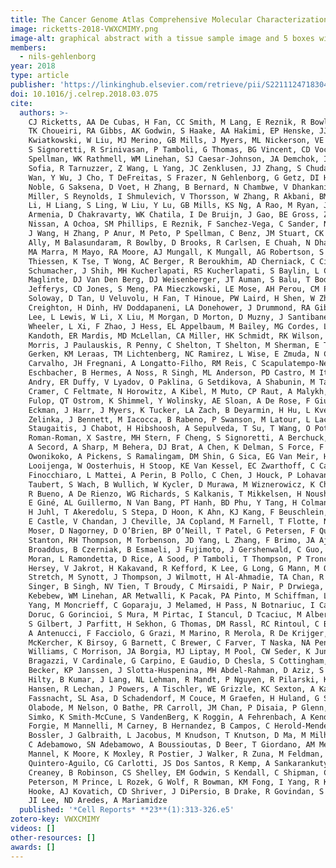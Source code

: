 ```yaml
---
title: The Cancer Genome Atlas Comprehensive Molecular Characterization of Renal Cell Carcinoma
image: ricketts-2018-VWXCMIMY.png
image-alt: graphical abstract with a tissue sample image and 5 boxes with key information from the paper
members:
  - nils-gehlenborg
year: 2018
type: article
publisher: 'https://linkinghub.elsevier.com/retrieve/pii/S2211124718304364'
doi: 10.1016/j.celrep.2018.03.075
cite:
  authors: >-
    CJ Ricketts, AA De Cubas, H Fan, CC Smith, M Lang, E Reznik, R Bowlby, EA Gibb, R Akbani, R Beroukhim, DP Bottaro,
    TK Choueiri, RA Gibbs, AK Godwin, S Haake, AA Hakimi, EP Henske, JJ Hsieh, TH Ho, RS Kanchi, B Krishnan, DJ
    Kwiatkowski, W Liu, MJ Merino, GB Mills, J Myers, ML Nickerson, VE Reuter, LS Schmidt, CS Shelley, H Shen, B Shuch,
    S Signoretti, R Srinivasan, P Tamboli, G Thomas, BG Vincent, CD Vocke, DA Wheeler, L Yang, WY Kim, AG Robertson, PT
    Spellman, WK Rathmell, WM Linehan, SJ Caesar-Johnson, JA Demchok, I Felau, M Kasapi, ML Ferguson, CM Hutter, HJ
    Sofia, R Tarnuzzer, Z Wang, L Yang, JC Zenklusen, JJ Zhang, S Chudamani, J Liu, L Lolla, R Naresh, T Pihl, Q Sun, Y
    Wan, Y Wu, J Cho, T DeFreitas, S Frazer, N Gehlenborg, G Getz, DI Heiman, J Kim, MS Lawrence, P Lin, S Meier, MS
    Noble, G Saksena, D Voet, H Zhang, B Bernard, N Chambwe, V Dhankani, T Knijnenburg, R Kramer, K Leinonen, Y Liu, M
    Miller, S Reynolds, I Shmulevich, V Thorsson, W Zhang, R Akbani, BM Broom, AM Hegde, Z Ju, RS Kanchi, A Korkut, J
    Li, H Liang, S Ling, W Liu, Y Lu, GB Mills, KS Ng, A Rao, M Ryan, J Wang, JN Weinstein, J Zhang, A Abeshouse, J
    Armenia, D Chakravarty, WK Chatila, I De Bruijn, J Gao, BE Gross, ZJ Heins, R Kundra, K La, M Ladanyi, A Luna, MG
    Nissan, A Ochoa, SM Phillips, E Reznik, F Sanchez-Vega, C Sander, N Schultz, R Sheridan, SO Sumer, Y Sun, BS Taylor,
    J Wang, H Zhang, P Anur, M Peto, P Spellman, C Benz, JM Stuart, CK Wong, C Yau, DN Hayes, JS Parker, MD Wilkerson, A
    Ally, M Balasundaram, R Bowlby, D Brooks, R Carlsen, E Chuah, N Dhalla, R Holt, SJM Jones, K Kasaian, D Lee, Y Ma,
    MA Marra, M Mayo, RA Moore, AJ Mungall, K Mungall, AG Robertson, S Sadeghi, JE Schein, P Sipahimalani, A Tam, N
    Thiessen, K Tse, T Wong, AC Berger, R Beroukhim, AD Cherniack, C Cibulskis, SB Gabriel, GF Gao, G Ha, M Meyerson, SE
    Schumacher, J Shih, MH Kucherlapati, RS Kucherlapati, S Baylin, L Cope, L Danilova, MS Bootwalla, PH Lai, DT
    Maglinte, DJ Van Den Berg, DJ Weisenberger, JT Auman, S Balu, T Bodenheimer, C Fan, KA Hoadley, AP Hoyle, SR
    Jefferys, CD Jones, S Meng, PA Mieczkowski, LE Mose, AH Perou, CM Perou, J Roach, Y Shi, JV Simons, T Skelly, MG
    Soloway, D Tan, U Veluvolu, H Fan, T Hinoue, PW Laird, H Shen, W Zhou, M Bellair, K Chang, K Covington, CJ
    Creighton, H Dinh, HV Doddapaneni, LA Donehower, J Drummond, RA Gibbs, R Glenn, W Hale, Y Han, J Hu, V Korchina, S
    Lee, L Lewis, W Li, X Liu, M Morgan, D Morton, D Muzny, J Santibanez, M Sheth, E Shinbrot, L Wang, M Wang, DA
    Wheeler, L Xi, F Zhao, J Hess, EL Appelbaum, M Bailey, MG Cordes, L Ding, CC Fronick, LA Fulton, RS Fulton, C
    Kandoth, ER Mardis, MD McLellan, CA Miller, HK Schmidt, RK Wilson, D Crain, E Curley, J Gardner, K Lau, D Mallery, S
    Morris, J Paulauskis, R Penny, C Shelton, T Shelton, M Sherman, E Thompson, P Yena, J Bowen, JM Gastier-Foster, M
    Gerken, KM Leraas, TM Lichtenberg, NC Ramirez, L Wise, E Zmuda, N Corcoran, T Costello, C Hovens, AL Carvalho, AC De
    Carvalho, JH Fregnani, A Longatto-Filho, RM Reis, C Scapulatempo-Neto, HCS Silveira, DO Vidal, A Burnette, J
    Eschbacher, B Hermes, A Noss, R Singh, ML Anderson, PD Castro, M Ittmann, D Huntsman, B Kohl, X Le, R Thorp, C
    Andry, ER Duffy, V Lyadov, O Paklina, G Setdikova, A Shabunin, M Tavobilov, C McPherson, R Warnick, R Berkowitz, D
    Cramer, C Feltmate, N Horowitz, A Kibel, M Muto, CP Raut, A Malykh, JS Barnholtz-Sloan, W Barrett, K Devine, J
    Fulop, QT Ostrom, K Shimmel, Y Wolinsky, AE Sloan, A De Rose, F Giuliante, M Goodman, BY Karlan, CH Hagedorn, J
    Eckman, J Harr, J Myers, K Tucker, LA Zach, B Deyarmin, H Hu, L Kvecher, C Larson, RJ Mural, S Somiari, A Vicha, T
    Zelinka, J Bennett, M Iacocca, B Rabeno, P Swanson, M Latour, L Lacombe, B Têtu, A Bergeron, M McGraw, SM
    Staugaitis, J Chabot, H Hibshoosh, A Sepulveda, T Su, T Wang, O Potapova, O Voronina, L Desjardins, O Mariani, S
    Roman-Roman, X Sastre, MH Stern, F Cheng, S Signoretti, A Berchuck, D Bigner, E Lipp, J Marks, S McCall, R McLendon,
    A Secord, A Sharp, M Behera, DJ Brat, A Chen, K Delman, S Force, F Khuri, K Magliocca, S Maithel, JJ Olson, T
    Owonikoko, A Pickens, S Ramalingam, DM Shin, G Sica, EG Van Meir, H Zhang, W Eijckenboom, A Gillis, E Korpershoek, L
    Looijenga, W Oosterhuis, H Stoop, KE Van Kessel, EC Zwarthoff, C Calatozzolo, L Cuppini, S Cuzzubbo, F DiMeco, G
    Finocchiaro, L Mattei, A Perin, B Pollo, C Chen, J Houck, P Lohavanichbutr, A Hartmann, C Stoehr, R Stoehr, H
    Taubert, S Wach, B Wullich, W Kycler, D Murawa, M Wiznerowicz, K Chung, WJ Edenfield, J Martin, E Baudin, G Bubley,
    R Bueno, A De Rienzo, WG Richards, S Kalkanis, T Mikkelsen, H Noushmehr, L Scarpace, N Girard, M Aymerich, E Campo,
    E Giné, AL Guillermo, N Van Bang, PT Hanh, BD Phu, Y Tang, H Colman, K Evason, PR Dottino, JA Martignetti, H Gabra,
    H Juhl, T Akeredolu, S Stepa, D Hoon, K Ahn, KJ Kang, F Beuschlein, A Breggia, M Birrer, D Bell, M Borad, AH Bryce,
    E Castle, V Chandan, J Cheville, JA Copland, M Farnell, T Flotte, N Giama, T Ho, M Kendrick, JP Kocher, K Kopp, C
    Moser, D Nagorney, D O’Brien, BP O’Neill, T Patel, G Petersen, F Que, M Rivera, L Roberts, R Smallridge, T Smyrk, M
    Stanton, RH Thompson, M Torbenson, JD Yang, L Zhang, F Brimo, JA Ajani, AMA Gonzalez, C Behrens, J Bondaruk, R
    Broaddus, B Czerniak, B Esmaeli, J Fujimoto, J Gershenwald, C Guo, AJ Lazar, C Logothetis, F Meric-Bernstam, C
    Moran, L Ramondetta, D Rice, A Sood, P Tamboli, T Thompson, P Troncoso, A Tsao, I Wistuba, C Carter, L Haydu, P
    Hersey, V Jakrot, H Kakavand, R Kefford, K Lee, G Long, G Mann, M Quinn, R Saw, R Scolyer, K Shannon, A Spillane, O
    Stretch, M Synott, J Thompson, J Wilmott, H Al-Ahmadie, TA Chan, R Ghossein, A Gopalan, DA Levine, V Reuter, S
    Singer, B Singh, NV Tien, T Broudy, C Mirsaidi, P Nair, P Drwiega, J Miller, J Smith, H Zaren, JW Park, NP Hung, E
    Kebebew, WM Linehan, AR Metwalli, K Pacak, PA Pinto, M Schiffman, LS Schmidt, CD Vocke, N Wentzensen, R Worrell, H
    Yang, M Moncrieff, C Goparaju, J Melamed, H Pass, N Botnariuc, I Caraman, M Cernat, I Chemencedji, A Clipca, S
    Doruc, G Gorincioi, S Mura, M Pirtac, I Stancul, D Tcaciuc, M Albert, I Alexopoulou, A Arnaout, J Bartlett, J Engel,
    S Gilbert, J Parfitt, H Sekhon, G Thomas, DM Rassl, RC Rintoul, C Bifulco, R Tamakawa, W Urba, N Hayward, H Timmers,
    A Antenucci, F Facciolo, G Grazi, M Marino, R Merola, R De Krijger, AP Gimenez-Roqueplo, A Piché, S Chevalier, G
    McKercher, K Birsoy, G Barnett, C Brewer, C Farver, T Naska, NA Pennell, D Raymond, C Schilero, K Smolenski, F
    Williams, C Morrison, JA Borgia, MJ Liptay, M Pool, CW Seder, K Junker, L Omberg, M Dinkin, G Manikhas, D Alvaro, MC
    Bragazzi, V Cardinale, G Carpino, E Gaudio, D Chesla, S Cottingham, M Dubina, F Moiseenko, R Dhanasekaran, KF
    Becker, KP Janssen, J Slotta-Huspenina, MH Abdel-Rahman, D Aziz, S Bell, CM Cebulla, A Davis, R Duell, JB Elder, J
    Hilty, B Kumar, J Lang, NL Lehman, R Mandt, P Nguyen, R Pilarski, K Rai, L Schoenfield, K Senecal, P Wakely, P
    Hansen, R Lechan, J Powers, A Tischler, WE Grizzle, KC Sexton, A Kastl, J Henderson, S Porten, J Waldmann, M
    Fassnacht, SL Asa, D Schadendorf, M Couce, M Graefen, H Huland, G Sauter, T Schlomm, R Simon, P Tennstedt, O
    Olabode, M Nelson, O Bathe, PR Carroll, JM Chan, P Disaia, P Glenn, RK Kelley, CN Landen, J Phillips, M Prados, J
    Simko, K Smith-McCune, S VandenBerg, K Roggin, A Fehrenbach, A Kendler, S Sifri, R Steele, A Jimeno, F Carey, I
    Forgie, M Mannelli, M Carney, B Hernandez, B Campos, C Herold-Mende, C Jungk, A Unterberg, A Von Deimling, A
    Bossler, J Galbraith, L Jacobus, M Knudson, T Knutson, D Ma, M Milhem, R Sigmund, AK Godwin, R Madan, HG Rosenthal,
    C Adebamowo, SN Adebamowo, A Boussioutas, D Beer, T Giordano, AM Mes-Masson, F Saad, T Bocklage, L Landrum, R
    Mannel, K Moore, K Moxley, R Postier, J Walker, R Zuna, M Feldman, F Valdivieso, R Dhir, J Luketich, EMM Pinero, M
    Quintero-Aguilo, CG Carlotti, JS Dos Santos, R Kemp, A Sankarankuty, D Tirapelli, J Catto, K Agnew, E Swisher, J
    Creaney, B Robinson, CS Shelley, EM Godwin, S Kendall, C Shipman, C Bradford, T Carey, A Haddad, J Moyer, L
    Peterson, M Prince, L Rozek, G Wolf, R Bowman, KM Fong, I Yang, R Korst, WK Rathmell, JL Fantacone-Campbell, JA
    Hooke, AJ Kovatich, CD Shriver, J DiPersio, B Drake, R Govindan, S Heath, T Ley, B Van Tine, P Westervelt, MA Rubin,
    JI Lee, ND Aredes, A Mariamidze
  published: '*Cell Reports* **23**(1):313-326.e5'
zotero-key: VWXCMIMY
videos: []
other-resources: []
awards: []
---
```



